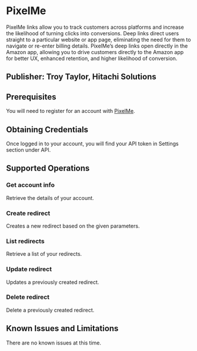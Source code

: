 # PixelMe
PixelMe links allow you to track customers across platforms and increase the likelihood of turning clicks into conversions. Deep links direct users straight to a particular website or app page, eliminating the need for them to navigate or re-enter billing details. PixelMe’s deep links open directly in the Amazon app, allowing you to drive customers directly to the Amazon app for better UX, enhanced retention, and higher likelihood of conversion.

## Publisher: Troy Taylor, Hitachi Solutions

## Prerequisites
You will need to register for an account with [PixelMe](https://www.pixelme.me/demos).

## Obtaining Credentials
Once logged in to your account, you will find your API token in Settings section under API.

## Supported Operations
### Get account info
Retrieve the details of your account.
### Create redirect
Creates a new redirect based on the given parameters.
### List redirects
Retrieve a list of your redirects.
### Update redirect
Updates a previously created redirect.
### Delete redirect
Delete a previously created redirect.

## Known Issues and Limitations
There are no known issues at this time.
